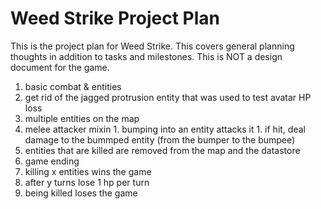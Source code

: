 # Weed Strike Project Plan

This is the project plan for Weed Strike. This covers general planning thoughts in addition to tasks and milestones. This is NOT a design document for the game.

1. basic combat & entities
  1. get rid of the jagged protrusion entity that was used to test avatar HP loss
  1. multiple entities on the map
  1. melee attacker mixin
    1. bumping into an entity attacks it
    1. if hit, deal damage to the bummped entity (from the bumper to the bumpee)
  1. entities that are killed are removed from the map and the datastore
1. game ending
  1. killing x entities wins the game
  1. after y turns lose 1 hp per turn
  1. being killed loses the game
    